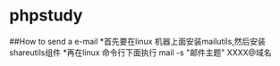 # phpstudy
##How to send a e-mail
*首先要在linux 机器上面安装mailutils,然后安装shareutils组件
*再在linux 命令行下面执行 mail -s "邮件主题" XXXX@域名 
